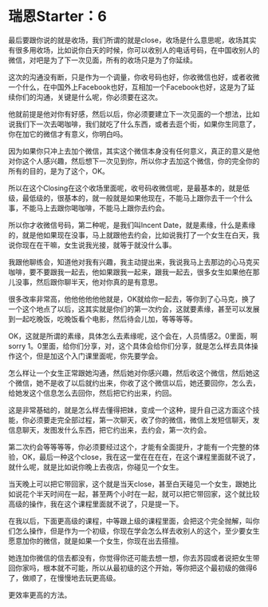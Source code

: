 # 瑞恩Starter：6

最后要跟你说的就是收场，我们所谓的就是close，收场是什么意思呢，收场其实有很多用收场，比如说你白天的时候，你可以收别人的电话号码，在中国收别人的微信，对吧是为了下一次见面，所有的收场只是为了你延续。

这次的沟通没有断，只是作为一个调量，你收号码也好，你收微信也好，或者收微一个什么，在中国外上Facebook也好，互相加一个Facebook也好，这是为了延续你们的沟通，关键是什么呢，你必须要在这次。

他就前提是他对你有好感，然后以后，你必须要建立下一次见面的一个想法，比如说我们下一次去喝咖啡，我们就吃了什么东西，或者去逛个街，如果你生同意了，你在加它的微信才有意义，你明白吗。

因为如果你只冲上去加个微信，其实这个微信本身没有任何意义，真正的意义是他对你这个人感兴趣，然后想下一次见到你，所以你才去加这个微信，你的完全你的所有的目的，是为了这个，OK。

所以在这个Closing在这个收场里面呢，收号码收微信呢，是最基本的，就是低级，最低级的，很基本的，就一般就是如果他现在，不能马上跟你去干一个什么事，不能马上去跟你喝咖啡，不能马上跟你去约会。

所以你才收微信号码，第二种呢，是我们叫Incent Date，就是素缘，什么是素缘的，就是他如果现在没事，马上就跟他去约会，比如说我打了一个女生在白天，我说你现在在干嘛，女生说我光接，就等于就没什么事。

我跟他聊练会，知道他对我有兴趣，我主动提出来，我说我马上去那边的心马克买咖啡，要不要跟我一起去，他如果跟我一起来，跟我一起去，很多女生如果他在那儿没事，然后跟你聊半天，他对你真的是有意思。

很多改率非常高，他他他他他他就是，OK就给你一起去，等你到了心马克，换了一个这个地点了以后，这其实就是你们的第一次约会，这就要素缘，甚至可以发展到一起吃晚饭，吃晚饭看个电影，然后待会儿加，等等等等。

OK，这就是所谓的素缘，具体怎么去素缘呢，这个会在，人员情感2。0里面，啊 sorry 1。0里面，给你们分享，对，这个具体会给你们分享，就是怎么样去具体操作这个，但是加这个入门课里面呢，你先要学会。

怎么样让一个女生正常跟她沟通，然后她对你感兴趣，然后收这个微信，然后她这个微信，她不是收了以后就约出来，你收了这个微信以后，她还要回你，怎么去，给她发这个信息怎么去回你，然后把它约出来，约回。

这是非常基础的，就是怎么样去懂得把妹，变成一个这种，提升自己这方面这个技能，你必须要走完全部过程，第一次聊天，收了你的微信，微信上发短信聊天，发信息聊天，发图发什么东西，把它约出来，去约会，第一次约会。

第二次约会等等等等，你必须要经过这个，才能有全面提升，才能有一个完整的体验，OK，最后一种这个close，我在这一堂在在在在，在这个课程里面就不说了，就什么呢，就是比如说你晚上去夜店，你碰见一个女生。

当天晚上可以把它带回家，这个就是当天close，甚至白天碰见一个女生，跟她比如说花个半天时间在一起，甚至两个小时在一起，就可以把它带回家，这个就比较高级的操作，我在这个课程里面就不说了，只是提一下。

在我以后，下面更高级的课程，中等跟上级的课程里面，会把这个完全抛解，叫你们怎么操作，但是作为一个初级，你现在学会怎么样去收别人的这个，至少要女生愿意加你的微信，就是如果一个女生，你现在出去搭擅。

她连加你微信的信去都没有，你觉得你还可能去想一想，你去苏园或者说把女生带回你家吗，根本就不可能，所以从最初级的这个开始，等你把这个最初级的做得6了，做顺了，在慢慢地去玩更高级。

更效率更高的方法。